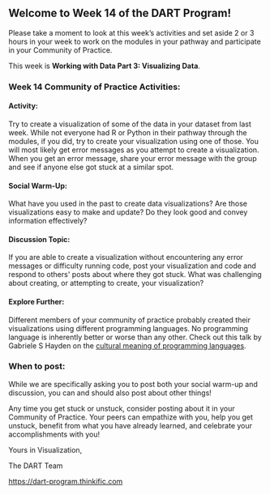 ## **Welcome to Week 14 of the DART Program!**

Please take a moment to look at this week’s activities and set aside 2 or 3 hours in your week to work on the modules in your pathway and participate in your Community of Practice. 

This week is **Working with Data Part 3: Visualizing Data**.

### **Week 14 Community of Practice Activities:**

#### **Activity:** 
Try to create a visualization of some of the data in your dataset from last week.  While not everyone had R or Python in their pathway through the modules, if you did, try to create your visualization using one of those. You will most likely get error messages as you attempt to create a visualization. When you get an error message, share your error message with the group and see if anyone else got stuck at a similar spot.  

#### **Social Warm-Up:** 
What have you used in the past to create data visualizations? Are those visualizations easy to make and update? Do they look good and convey information effectively?

#### **Discussion Topic:** 
If you are able to create a visualization without encountering any error messages or difficulty running code, post your visualization and code and respond to others' posts about where they got stuck. What was challenging about creating, or attempting to create, your visualization?

#### **Explore Further:** 
Different members of your community of practice probably created their visualizations using different programming languages. No programming language is inherently better or worse than any other. Check out this talk by Gabriele S Hayden on the [cultural meaning of programming languages](https://www.youtube.com/watch?v=kCZRauYfqvg).

### **When to post:**

While we are specifically asking you to post both your social warm-up and discussion, you can and should also post about other things!

Any time you get stuck or unstuck, consider posting about it in your Community of Practice. Your peers can empathize with you, help you get unstuck, benefit from what you have already learned, and celebrate your accomplishments with you!

 Yours in Visualization, 

The DART Team

https://dart-program.thinkific.com
